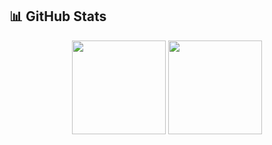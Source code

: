 ## 📊 GitHub Stats
<p align="center">
  <img src="https://github-readme-stats.vercel.app/api?username=zyxkemren&show_icons=true&theme=radical" height="150"/>
  <img src="https://github-readme-stats.vercel.app/api/top-langs/?username=zyxkemren&layout=compact&theme=radical" height="150"/>
</p>

